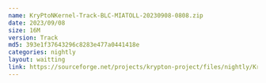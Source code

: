 ```yaml
---
name: KryPtoNKernel-Track-BLC-MIATOLL-20230908-0808.zip
date: 2023/09/08
size: 16M
version: Track
md5: 393e1f37643296c8283e477a0441418e
categories: nightly
layout: waitting
link: https://sourceforge.net/projects/krypton-project/files/nightly/KryPtoNKernel-Track-BLC-MIATOLL-20230908-0808.zip
---
```

